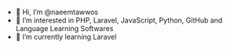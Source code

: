 - 👋 Hi, I’m @naeemtawwos
- 👀 I’m interested in PHP, Laravel, JavaScript, Python, GitHub and Language Learning Softwares
- 🌱 I’m currently learning Laravel


<!---
naeemtawwos/naeemtawwos is a ✨ special ✨ repository because its `README.md` (this file) appears on your GitHub profile.
You can click the Preview link to take a look at your changes.
--->
